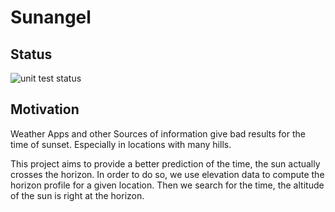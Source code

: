 # Sunangel

## Status

![unit test status](https://github.com/cloudsftp/Sunangel/actions/workflows/unit_tests.yaml/badge.svg?branch=develop)

## Motivation

Weather Apps and other Sources of information give bad results for the time of sunset.
Especially in locations with many hills.

This project aims to provide a better prediction of the time, the sun actually crosses the horizon.
In order to do so, we use elevation data to compute the horizon profile for a given location.
Then we search for the time, the altitude of the sun is right at the horizon.
